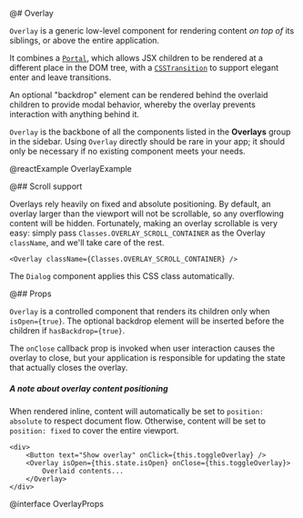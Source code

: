 @# Overlay

`Overlay` is a generic low-level component for rendering content _on top of_ its
siblings, or above the entire application.

It combines a [`Portal`](#core/components/portal), which allows JSX children to
be rendered at a different place in the DOM tree, with a
[`CSSTransition`](https://reactcommunity.org/react-transition-group/) to support
elegant enter and leave transitions.

An optional "backdrop" element can be rendered behind the overlaid children to
provide modal behavior, whereby the overlay prevents interaction with anything
behind it.

`Overlay` is the backbone of all the components listed in the **Overlays** group
in the sidebar. Using `Overlay` directly should be rare in your app; it should
only be necessary if no existing component meets your needs.

@reactExample OverlayExample

@## Scroll support

Overlays rely heavily on fixed and absolute positioning. By default, an overlay
larger than the viewport will not be scrollable, so any overflowing content will
be hidden. Fortunately, making an overlay scrollable is very easy: simply pass
`Classes.OVERLAY_SCROLL_CONTAINER` as the Overlay `className`, and we'll take
care of the rest.

```tsx
<Overlay className={Classes.OVERLAY_SCROLL_CONTAINER} />
```

The `Dialog` component applies this CSS class automatically.

@## Props

`Overlay` is a controlled component that renders its children only when
`isOpen={true}`. The optional backdrop element will be inserted before the
children if `hasBackdrop={true}`.

The `onClose` callback prop is invoked when user interaction causes the overlay
to close, but your application is responsible for updating the state that
actually closes the overlay.

<div class="@ns-callout @ns-intent-primary @ns-icon-info-sign">
    <h5 class="@ns-heading">A note about overlay content positioning</h5>

When rendered inline, content will automatically be set to `position: absolute` to respect
document flow. Otherwise, content will be set to `position: fixed` to cover the entire viewport.
</div>

```tsx
<div>
    <Button text="Show overlay" onClick={this.toggleOverlay} />
    <Overlay isOpen={this.state.isOpen} onClose={this.toggleOverlay}>
        Overlaid contents...
    </Overlay>
</div>
```

@interface OverlayProps
